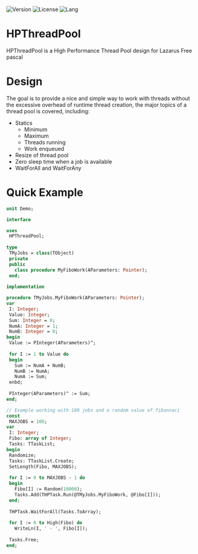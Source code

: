 ![Version](https://img.shields.io/badge/version-v1.0-yellow.svg)
![License](https://img.shields.io/github/license/renancostab/HPThreadPool.svg)
![Lang](https://img.shields.io/github/languages/top/renancostab/HPThreadPool.svg)

# HPThreadPool

HPThreadPool is a High Performance Thread Pool design for Lazarus Free pascal

# Design

The goal is to provide a nice and simple way to work with threads without the excessive overhead of runtime thread creation, the major topics of a thread pool is covered, including: 
 
  - Statics
    - Minimum 
    - Maximum 
    - Threads running
    - Work enqueued
  - Resize of thread pool
  - Zero sleep time when a job is available
  - WaitForAll and WaitForAny
  
 # Quick Example
 
 ```Pascal
unit Demo;

interface

uses
  HPThreadPool;
  
type
  TMyJobs = class(TObject)
  private
  public
    class procedure MyFiboWork(AParameters: Pointer);
  end;
  
implementation

procedure TMyJobs.MyFiboWork(AParameters: Pointer);
var
  I: Integer;
  Value: Integer; 
  Sum: Integer = 0;
  NumA: Integer = 1;
  NumB: Integer = 0;
begin
  Value := PInteger(AParameters)^;
  
  for I := 1 to Value do
  begin
    Sum := NumA + NumB;
    NumB := NumA;
    NumA := Sum;
  enbd;
  
  PInteger(AParameters)^ := Sum;
end;
 
// Example working with 100 jobs and a random value of fibonnaci
const
  MAXJOBS = 100;
var
  I: Integer;
  Fibo: array of Integer;  
  Tasks: TTaskList;
begin
  Randomize;
  Tasks: TTaskList.Create;
  SetLength(Fibo, MAXJOBS);
  
  for I := 0 to MAXJOBS - 1 do
  begin
    Fibo[I] := Random(10000);
    Tasks.Add(THPTask.Run(@TMyJobs.MyFiboWork, @Fibo[I]));
  end;
  
  THPTask.WaitForAll(Tasks.ToArray);
  
  for I := 0 to High(Fibo) do
    WriteLn(I, ' - ', Fibo[I]);
  
  Tasks.Free;
end;
